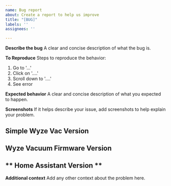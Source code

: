 ```yaml
---
name: Bug report
about: Create a report to help us improve
title: "[BUG]"
labels: ''
assignees: ''

---
```


**Describe the bug**
A clear and concise description of what the bug is.

**To Reproduce**
Steps to reproduce the behavior:
1. Go to '...'
2. Click on '....'
3. Scroll down to '....'
4. See error

**Expected behavior**
A clear and concise description of what you expected to happen.

**Screenshots**
If it helps describe your issue, add screenshots to help explain your problem.

**Simple Wyze Vac Version**
-

**Wyze Vacuum Firmware Version**
-

** Home Assistant Version **
-

**Additional context**
Add any other context about the problem here.

